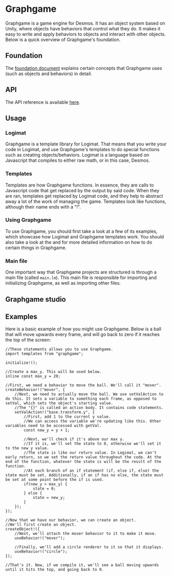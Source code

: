 # Graphgame
Graphgame is a game engine for Desmos. It has an object system based on Unity, where objects have behaviors that control what they do. It makes it easy to write and apply behaviors to objects and interact with other objects. Below is a quick overview of Graphgame's foundation.

## Foundation
The [foundation document](docs/FOUNDATION.md) explains certain concepts that Graphgame uses (such as objects and behaviors) in detail.

## API
The API reference is available [here](docs/API.md).

## Usage

### Logimat
Graphgame is a template library for Logimat. That means that you write your code in Logimat, and use Graphgame's templates to do special functions such as creating objects/behaviors. Logimat is a language based on Javascript that compiles to either raw math, or in this case, Desmos.

### Templates
Templates are how Graphgame functions. In essence, they are calls to Javascript code that get replaced by the output by said code. When they are ran, templates get replaced by Logimat code, and they help to abstract away a lot of the work of managing the game. Templates look like functions, although their name ends with a "!".

### Using Graphgame
To use Graphgame, you should first take a look at a few of its examples, which showcase how Logimat and Graphgame templates work. You should also take a look at the <API reference> and <Priority guide> for more detailed information on how to do certain things in Graphgame.

### Main file
One important way that Graphgame projects are structured is through a main file (called `main.lm`). This main file is responsible for importing and initializing Graphgame, as well as importing other files.

## Graphgame studio

## Examples
Here is a basic example of how you might use Graphgame. Below is a ball that will move upwards every frame, and will go back to zero if it reaches the top of the screen:
```
//These statements allows you to use Graphgame.
import templates from "graphgame";

initialize!();

//Create a max_y. This will be used below.
inline const max_y = 20;

//First, we need a behavior to move the ball. We'll call it "mover".
createBehavior!("mover", {
    //Next, we need to actually move the ball. We use setValAction to do this. It sets a variable to something each frame, as opposed to setVal, which sets the object's starting value.
    //The "{}" is called an action body. It contains code statements.
    setValAction!("base.transform.y", {
        //First, add 1 to the current y value.
        //We can access the variable we're updating like this. Other variables need to be accessed with getVal.
        const new_y = y + 1;
        
        //Next, we'll check if it's above our max y.
        //If it is, we'll set the state to 0, otherwise we'll set it to the new y value.
        //The state is like our return value. In Logimat, we can't early return, so we set the return value throughout the code. At the end of the function, whatever the state is will be the result of the function.
        //At each branch of an if statement (if, else if, else) the state must be set. Additionally, if an if has no else, the state must be set at some point before the if is used.
        if(new_y > max_y) {
            state = 0;
        } else {
            state = new_y;
        }
    });
});

//Now that we have our behavior, we can create an object.
//We'll first create an object.
createObject!({
    //Next, we'll attach the mover behavior to it to make it move.
    useBehavior!("mover");
    
    //Finally, we'll add a circle renderer to it so that it displays.
    useBehavior!("circle");
});

//That's it. Now, if we compile it, we'll see a ball moving upwards until it hits the top, and going back to 0.
```